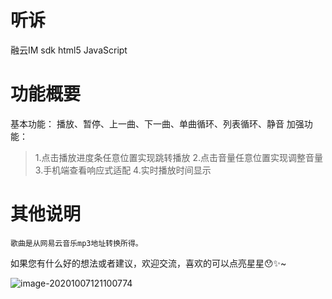 # 听诉
融云IM sdk
html5
JavaScript
# 功能概要

基本功能：
播放、暂停、上一曲、下一曲、单曲循环、列表循环、静音
加强功能：
> 1.点击播放进度条任意位置实现跳转播放
  2.点击音量任意位置实现调整音量
  3.手机端查看响应式适配
  4.实时播放时间显示

# 其他说明
    歌曲是从网易云音乐mp3地址转换所得。
如果您有什么好的想法或者建议，欢迎交流，喜欢的可以点亮星星😯✨~

![image-20201007121100774](C:\Users\lenovo1\AppData\Roaming\Typora\typora-user-images\image-20201007121100774.png)